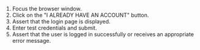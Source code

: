 1. Focus the browser window.
2. Click on the "I ALREADY HAVE AN ACCOUNT" button.
3. Assert that the login page is displayed.
4. Enter test credentials and submit.
5. Assert that the user is logged in successfully or receives an appropriate error message.